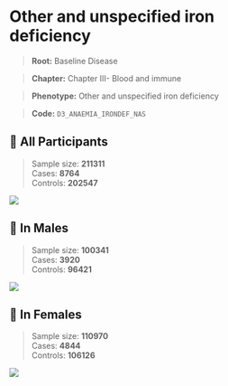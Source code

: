 # Other and unspecified iron deficiency

> **Root:** Baseline Disease  

> **Chapter:** Chapter III- Blood and immune  

> **Phenotype:** Other and unspecified iron deficiency  

> **Code:** `D3_ANAEMIA_IRONDEF_NAS`

## 🧪 All Participants  
> Sample size: **211311**  
> Cases: **8764**  
> Controls: **202547**
<img src="/Disease/Figures/ALL/Incidence/D3_ANAEMIA_IRONDEF_NAS.png"/>
<CsvTable src="/Disease_Data/ALL/Incidence/COX_D3_ANAEMIA_IRONDEF_NAS.csv" label="🔍 View full results" />

## 👨 In Males  
> Sample size: **100341**  
> Cases: **3920**  
> Controls: **96421**
<img src="/Disease/Figures/Male/Incidence/D3_ANAEMIA_IRONDEF_NAS.png"/>
<CsvTable src="/Disease_Data/Male/Incidence/COX_D3_ANAEMIA_IRONDEF_NAS.csv" label="🔍 View full results" />

## 👩 In Females  
> Sample size: **110970**  
> Cases: **4844**  
> Controls: **106126**
<img src="/Disease/Figures/Female/Incidence/D3_ANAEMIA_IRONDEF_NAS.png"/>
<CsvTable src="/Disease_Data/Female/Incidence/COX_D3_ANAEMIA_IRONDEF_NAS.csv" label="🔍 View full results" />
